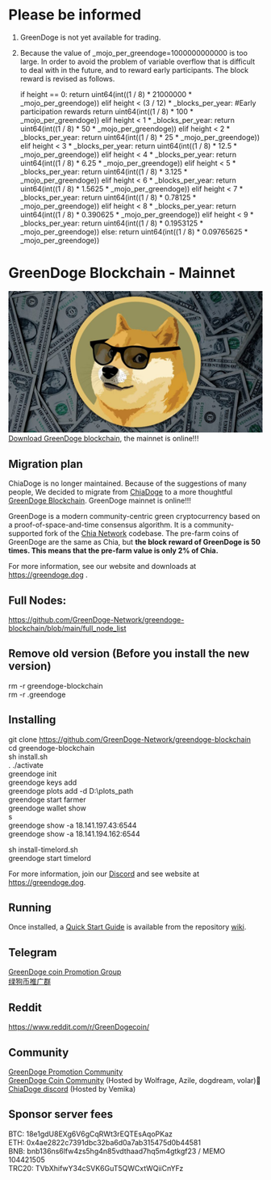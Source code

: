 # Please be informed
1. GreenDoge is not yet available for trading.<br>
2. Because the value of _mojo_per_greendoge=1000000000000 is too large. In order to avoid the problem of variable overflow that is difficult to deal with in the future, and to reward early participants. The block reward is revised as follows.

    if height == 0:
        return uint64(int((1 / 8) * 21000000 * _mojo_per_greendoge))
    elif height < (3 / 12) * _blocks_per_year: #Early participation rewards
        return uint64(int((1 / 8) * 100 * _mojo_per_greendoge))
    elif height < 1 * _blocks_per_year:
        return uint64(int((1 / 8) * 50 * _mojo_per_greendoge))
    elif height < 2 * _blocks_per_year:
        return uint64(int((1 / 8) * 25 * _mojo_per_greendoge))
    elif height < 3 * _blocks_per_year:
        return uint64(int((1 / 8) * 12.5 * _mojo_per_greendoge))
    elif height < 4 * _blocks_per_year:
        return uint64(int((1 / 8) * 6.25 * _mojo_per_greendoge))
    elif height < 5 * _blocks_per_year:
        return uint64(int((1 / 8) * 3.125 * _mojo_per_greendoge))
    elif height < 6 * _blocks_per_year:
        return uint64(int((1 / 8) * 1.5625 * _mojo_per_greendoge))
    elif height < 7 * _blocks_per_year:
        return uint64(int((1 / 8) * 0.78125 * _mojo_per_greendoge))
    elif height < 8 * _blocks_per_year:
        return uint64(int((1 / 8) * 0.390625 * _mojo_per_greendoge))
    elif height < 9 * _blocks_per_year:
        return uint64(int((1 / 8) * 0.1953125 * _mojo_per_greendoge))
    else:
        return uint64(int((1 / 8) * 0.09765625 * _mojo_per_greendoge))

# GreenDoge Blockchain - Mainnet
![image](https://github.com/GreenDoge-Network/greendoge-blockchain/blob/96981368b3949a91b836e8c01dca3b3ba0207d50/greendoge.jpg)
[Download GreenDoge blockchain](https://github.com/GreenDoge-Network/greendoge-blockchain/releases), the mainnet is online!!!

## Migration plan
ChiaDoge is no longer maintained. Because of the suggestions of many people, We decided to migrate from [ChiaDoge](https://github.com/ChiaDoge/chiadoge-blockchain) to a more thoughtful [GreenDoge Blockchain](https://github.com/GreenDoge-Network/greendoge-blockchain). GreenDoge mainnet is online!!!

GreenDoge is a modern community-centric green cryptocurrency based on a proof-of-space-and-time consensus algorithm. It is a community-supported fork of the [Chia Network](https://github.com/Chia-Network/chia-blockchain) codebase. The pre-farm coins of GreenDoge are the same as Chia, but __the block reward of GreenDoge is 50 times. This means that the pre-farm value is only 2% of Chia.__

For more information, see our website and downloads at https://greendoge.dog .

## Full Nodes: 
https://github.com/GreenDoge-Network/greendoge-blockchain/blob/main/full_node_list

## Remove old version (Before you install the new version)
rm -r greendoge-blockchain<br>
rm -r .greendoge

## Installing
git clone https://github.com/GreenDoge-Network/greendoge-blockchain<br>
cd greendoge-blockchain<br>
sh install.sh<br>
. ./activate<br>
greendoge init<br>
greendoge keys add<br>
greendoge plots add -d D:\plots_path <br>
greendoge start farmer<br>
greendoge wallet show<br>
s<br>
greendoge show -a 18.141.197.43:6544<br>
greendoge show -a 18.141.194.162:6544

sh install-timelord.sh<br>
greendoge start timelord

For more information, join our [Discord](https://discord.gg/YJaBQ9a6) and see website at https://greendoge.dog.

## Running
Once installed, a
[Quick Start Guide](https://github.com/Chia-Network/chia-blockchain/wiki/Quick-Start-Guide)
is available from the repository
[wiki](https://github.com/Chia-Network/chia-blockchain/wiki).

## Telegram
[GreenDoge coin Promotion Group](https://t.me/joinchat/oY75zFYg9Wg0NDQ9)<br>
[绿狗币推广群](https://t.me/joinchat/b11R4pYF41c5MWNl)

## Reddit
https://www.reddit.com/r/GreenDogecoin/

## Community
[GreenDoge Promotion Community](https://discord.gg/YJaBQ9a6)<br>
[GreenDoge Coin Community](https://discord.gg/xjvxH5jD) (Hosted by Wolfrage, Azile, dogdream, volar)👑<br>
[ChiaDoge discord](https://discord.gg/6xcXWpFt) (Hosted by Vemika)

## Sponsor server fees
BTC: 18e1gdU8EXg6V6gCqRWt3rEQTEsAqoPKaz<br>
ETH: 0x4ae2822c7391dbc32ba6d0a7ab315475d0b44581<br>
BNB: bnb136ns6lfw4zs5hg4n85vdthaad7hq5m4gtkgf23 / MEMO 104421505<br>
TRC20: TVbXhifwY34cSVK6GuT5QWCxtWQiiCnYFz
